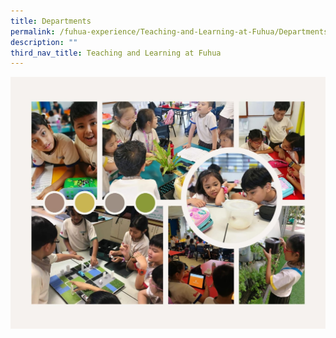 ```yaml
---
title: Departments
permalink: /fuhua-experience/Teaching-and-Learning-at-Fuhua/Departments/
description: ""
third_nav_title: Teaching and Learning at Fuhua
---
```

![](/images/Fuhua%20Experience/Teaching%20and%20Learning%20@%20Fuhua/Departments/Departments/D1.jpeg)